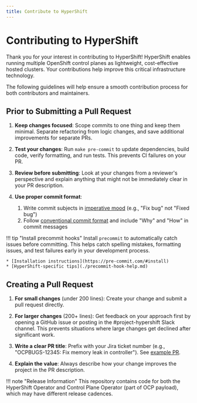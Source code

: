 ```yaml
---
title: Contribute to HyperShift
---
```


# Contributing to HyperShift
Thank you for your interest in contributing to HyperShift! HyperShift enables running multiple OpenShift control planes as lightweight, cost-effective hosted clusters. Your contributions help improve this critical infrastructure technology.

The following guidelines will help ensure a smooth contribution process for both contributors and maintainers.

## Prior to Submitting a Pull Request
1. **Keep changes focused**: Scope commits to one thing and keep them minimal. Separate refactoring from logic changes, and save additional improvements for separate PRs.

2. **Test your changes**: Run `make pre-commit` to update dependencies, build code, verify formatting, and run tests. This prevents CI failures on your PR.

3. **Review before submitting**: Look at your changes from a reviewer's perspective and explain anything that might not be immediately clear in your PR description.

4. **Use proper commit format**: 
    1. Write commit subjects in [imperative mood](https://en.wikipedia.org/wiki/Imperative_mood) (e.g., "Fix bug" not "Fixed bug")
    2. Follow [conventional commit format](https://www.conventionalcommits.org/) and include "Why" and "How" in commit messages

!!! tip "Install precommit hooks"
    Install `precommit` to automatically catch issues before committing. This helps catch spelling mistakes, formatting issues, and test failures early in your development process.
    
    * [Installation instructions](https://pre-commit.com/#install)
    * [HyperShift-specific tips](./precommit-hook-help.md)

## Creating a Pull Request
1. **For small changes** (under 200 lines): Create your change and submit a pull request directly.

2. **For larger changes** (200+ lines): Get feedback on your approach first by opening a GitHub issue or posting in the #project-hypershift Slack channel. This prevents situations where large changes get declined after significant work.

3. **Write a clear PR title**: Prefix with your Jira ticket number (e.g., "OCPBUGS-12345: Fix memory leak in controller"). See [example PR](https://github.com/openshift/hypershift/pull/2233).

4. **Explain the value**: Always describe how your change improves the project in the PR description.

!!! note "Release Information"
    This repository contains code for both the HyperShift Operator and Control Plane Operator (part of OCP payload), which may have different release cadences.